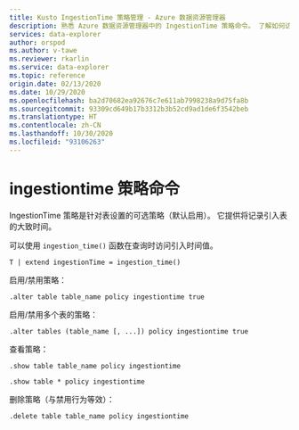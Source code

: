 ```yaml
---
title: Kusto IngestionTime 策略管理 - Azure 数据资源管理器
description: 熟悉 Azure 数据资源管理器中的 IngestionTime 策略命令。 了解如何访问引入时间，并了解如何启用和禁用此策略。
services: data-explorer
author: orspod
ms.author: v-tawe
ms.reviewer: rkarlin
ms.service: data-explorer
ms.topic: reference
origin.date: 02/13/2020
ms.date: 10/29/2020
ms.openlocfilehash: ba2d70682ea92676c7e611ab7998238a9d75fa8b
ms.sourcegitcommit: 93309cd649b17b3312b3b52cd9ad1de6f3542beb
ms.translationtype: HT
ms.contentlocale: zh-CN
ms.lasthandoff: 10/30/2020
ms.locfileid: "93106263"
---
```

# <a name="ingestiontime-policy-command"></a>ingestiontime 策略命令

IngestionTime 策略是针对表设置的可选策略（默认启用）。
它提供将记录引入表的大致时间。

可以使用 `ingestion_time()` 函数在查询时访问引入时间值。

```kusto
T | extend ingestionTime = ingestion_time()
```

启用/禁用策略：
```kusto
.alter table table_name policy ingestiontime true
```

启用/禁用多个表的策略：
```kusto
.alter tables (table_name [, ...]) policy ingestiontime true
```

查看策略：
```kusto
.show table table_name policy ingestiontime  

.show table * policy ingestiontime  
```

删除策略（与禁用行为等效）：
```kusto
.delete table table_name policy ingestiontime  
```
